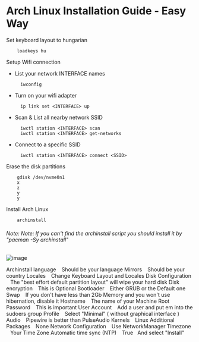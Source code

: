 
# Arch Linux Installation Guide - Easy Way

Set keyboard layout to hungarian

		loadkeys hu
    
Setup Wifi connection

- List your network INTERFACE names

		iwconfig
	
- Turn on your wifi adapter 
	
  		ip link set <INTERFACE> up
		
- Scan & List all nearby network SSID
	
  		iwctl station <INTERFACE> scan
		iwctl station <INTERFACE> get-networks
	
- Connect to a specific SSID
	
 		iwctl station <INTERFACE> connect <SSID>
    
Erase the disk partitions
	
	 	gdisk /dev/nvme0n1
		x
		z
		y
		y

Install Arch Linux

		archinstall
###### *Note: Note: If you can't find the archinstall script you should install it by "pacman -Sy archinstall"*

![image](https://github.com/sonus89/linux_scripts/assets/10185202/d0f78186-be6f-48a2-a60c-072cd518d2d4)

Archinstall language &ensp; Should be your language
Mirrors &ensp; Should be your country
Locales &ensp; Change Keyboard Layout and Locales
Disk Configuration &ensp; The "best effort default partition layout" will wipe your hard disk
Disk encryption &ensp; This is Optional
Bootloader &ensp; Either GRUB or the Default one
Swap &ensp; If you don't have less than 2Gb Memory and you won't use hibernation, disable it
Hostname &ensp; The name of your Machine
Root Password &ensp; This is important
User Account &ensp; Add a user and put em into the sudoers group
Profile &ensp; Select "Minimal" ( without graphical interface )
Audio &ensp; Pipewire is better than PulseAudio
Kernels &ensp; Linux
Additional Packages &ensp; None
Network Configuration &ensp; Use NetworkManager 
Timezone &ensp; Your Time Zone
Automatic time sync (NTP) &ensp; True 
&nbsp;
And select "Install"
    
